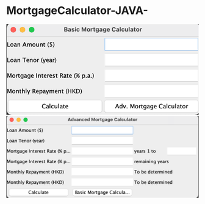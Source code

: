 # MortgageCalculator-JAVA-
![plot](https://github.com/Chrischrislch/MortgageCalculator-JAVA-/blob/main/basic.png)
<br>
![plot](https://github.com/Chrischrislch/MortgageCalculator-JAVA-/blob/main/advanced.png)
